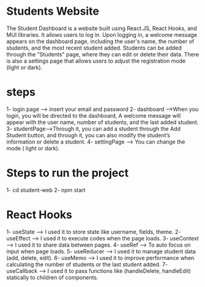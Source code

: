 # Students Website
The Student Dashboard is a website built using React.JS, React Hooks, and MUI libraries. It allows users to log in. Upon logging in, a welcome message appears on the dashboard page, including the user's name, the number of students, and the most recent student added. Students can be added through the "Students" page, where they can edit or delete their data. There is also a settings page that allows users to adjust the registration mode (light or dark).

# steps
1- login page --> insert your email and password
2-  dashboard -->When you login, you will be directed to the dashboard, A welcome message will appear with the user name, number of students, and the last added student. 
3- studentPage-->Through it, you can add a student through the Add Student button, and through it, you can also modify the student’s information or delete a student.
4- settingPage --> You can change the mode ( light or dark).

# Steps to run the project
1- cd student-web
2- npm start

# React Hooks
1- useState --> I used it to store state like username, fields, theme.
2- useEffect --> I used it to execute codes when the page loads.
3- useContext --> I used it to share data between pages.
4- useRef --> To auto focus on input when page loads.
5- useReducer --> I used it to manage student data (add, delete, edit).
6- useMemo --> I used it to improve performance when calculating the number of students or the last student added.
7- useCallback --> I used it to pass functions like (handleDelete, handleEdit) statically to children of components.







